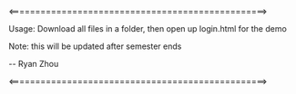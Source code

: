 <=================================================>

Usage: Download all files in a folder, then open
       up login.html for the demo
       
Note: this will be updated after semester ends

-- Ryan Zhou

<=================================================>
